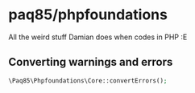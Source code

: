 # paq85/phpfoundations
All the weird stuff Damian does when codes in PHP :E

## Converting warnings and errors

```php
\Paq85\Phpfoundations\Core::convertErrors();
```